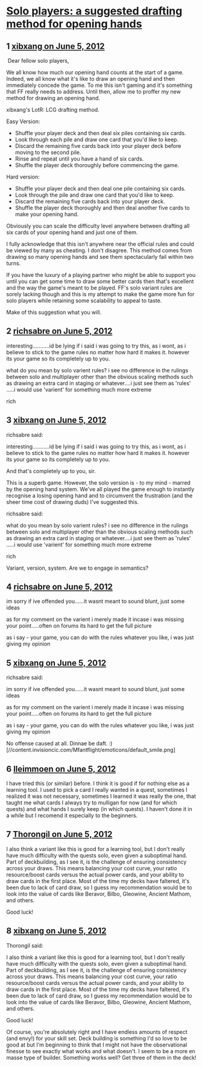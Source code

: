 # [Solo players: a suggested drafting method for opening hands](https://community.fantasyflightgames.com/topic/65548-solo-players-a-suggested-drafting-method-for-opening-hands/)

## 1 [xibxang on June 5, 2012](https://community.fantasyflightgames.com/topic/65548-solo-players-a-suggested-drafting-method-for-opening-hands/?do=findComment&comment=640595)

 Dear fellow solo players,

We all know how much our opening hand counts at the start of a game. Indeed, we all know what it's like to draw an opening hand and then immediately concede the game. To me this isn't gaming and it's something that FF really needs to address. Until then, allow me to proffer my new method for drawing an opening hand.

xibxang's LotR: LCG drafting method.

Easy Version:

 * Shuffle your player deck and then deal six piles containing six cards.
 * Look through each pile and draw one card that you'd like to keep.
 * Discard the remaining five cards back into your player deck before moving to the second pile.
 * Rinse and repeat until you have a hand of six cards.
 * Shuffle the player deck thoroughly before commencing the game.

Hard version:

 * Shuffle your player deck and then deal one pile containing six cards.
 * Look through the pile and draw one card that you'd like to keep.
 * Discard the remaining five cards back into your player deck.
 * Shuffle the player deck thoroughly and then deal another five cards to make your opening hand.

Obviously you can scale the difficulty level anywhere between drafting all six cards of your opening hand and just one of them.

I fully acknowledge that this isn't anywhere near the official rules and could be viewed by many as cheating. I don't disagree. This method comes from drawing so many opening hands and see them spectacularly fail within two turns.

If you have the luxury of a playing partner who might be able to support you until you can get some time to draw some better cards then that's excellent and the way the game's meant to be played. FF's solo variant rules are sorely lacking though and this is my attempt to make the game more fun for solo players while retaining some scalability to appeal to taste.

Make of this suggestion what you will.

## 2 [richsabre on June 5, 2012](https://community.fantasyflightgames.com/topic/65548-solo-players-a-suggested-drafting-method-for-opening-hands/?do=findComment&comment=640607)

interesting………..id be lying if i said i was going to try this, as i wont, as i believe to stick to the game rules no matter how hard it makes it. however its your game so its completely up to you.

what do you mean by solo varient rules? i see no difference in the rulings between solo and multiplayer other than the obvious scaling methods such as drawing an extra card in staging or whatever….i just see them as 'rules' …..i would use 'varient' for something much more extreme

rich

## 3 [xibxang on June 5, 2012](https://community.fantasyflightgames.com/topic/65548-solo-players-a-suggested-drafting-method-for-opening-hands/?do=findComment&comment=640618)

richsabre said:

interesting………..id be lying if i said i was going to try this, as i wont, as i believe to stick to the game rules no matter how hard it makes it. however its your game so its completely up to you.

And that's completely up to you, sir. 

This is a superb game. However, the solo version is - to my mind - marred by the opening hand system. We've all played the game enough to instantly recognise a losing opening hand and to circumvent the frustration (and the sheer time cost of drawing duds) I've suggested this.

richsabre said:

what do you mean by solo varient rules? i see no difference in the rulings between solo and multiplayer other than the obvious scaling methods such as drawing an extra card in staging or whatever….i just see them as 'rules' …..i would use 'varient' for something much more extreme

rich

Variant, version, system. Are we to engage in semantics?

## 4 [richsabre on June 5, 2012](https://community.fantasyflightgames.com/topic/65548-solo-players-a-suggested-drafting-method-for-opening-hands/?do=findComment&comment=640621)

im sorry if ive offended you……it wasnt meant to sound blunt, just some ideas

as for my comment on the varient i merely made it incase i was missing your point…..often on forums its hard to get the full picture

as i say - your game, you can do with the rules whatever you like, i was just giving my opinion

## 5 [xibxang on June 5, 2012](https://community.fantasyflightgames.com/topic/65548-solo-players-a-suggested-drafting-method-for-opening-hands/?do=findComment&comment=640627)

richsabre said:

im sorry if ive offended you……it wasnt meant to sound blunt, just some ideas

as for my comment on the varient i merely made it incase i was missing your point…..often on forums its hard to get the full picture

as i say - your game, you can do with the rules whatever you like, i was just giving my opinion



No offense caused at all. Dinnae be daft. :) [//content.invisioncic.com/Mfantflight/emoticons/default_smile.png]

## 6 [lleimmoen on June 5, 2012](https://community.fantasyflightgames.com/topic/65548-solo-players-a-suggested-drafting-method-for-opening-hands/?do=findComment&comment=640691)

I have tried this (or similar) before. I think it is good if for nothing else as a learning tool. I used to pick a card I really wanted in a quest, sometimes I realized it was not necessary, sometimes I learned it was really the one, that taught me what cards I always try to mulligan for now (and for which quests) and what hands I surely keep (in which quests). I haven't done it in a while but I recomend it especially to the beginners.

## 7 [Thorongil on June 5, 2012](https://community.fantasyflightgames.com/topic/65548-solo-players-a-suggested-drafting-method-for-opening-hands/?do=findComment&comment=640699)

I also think a variant like this is good for a learning tool, but I don't really have much difficulty with the quests solo, even given a suboptimal hand. Part of deckbuilding, as I see it, is the challenge of ensuring consistency across your draws. This means balancing your cost curve, your ratio resource/boost cards versus the actual power cards, and your ability to draw cards in the first place. Most of the time my decks have faltered, it's been due to lack of card draw, so I guess my recommendation would be to look into the value of cards like Beravor, Bilbo, Gleowine, Ancient Mathom, and others.

Good luck!

## 8 [xibxang on June 5, 2012](https://community.fantasyflightgames.com/topic/65548-solo-players-a-suggested-drafting-method-for-opening-hands/?do=findComment&comment=640706)

Thorongil said:

I also think a variant like this is good for a learning tool, but I don't really have much difficulty with the quests solo, even given a suboptimal hand. Part of deckbuilding, as I see it, is the challenge of ensuring consistency across your draws. This means balancing your cost curve, your ratio resource/boost cards versus the actual power cards, and your ability to draw cards in the first place. Most of the time my decks have faltered, it's been due to lack of card draw, so I guess my recommendation would be to look into the value of cards like Beravor, Bilbo, Gleowine, Ancient Mathom, and others.

Good luck!



Of course, you're absolutely right and I have endless amounts of respect (and envy!) for your skill set. Deck building is something I'd so love to be good at but I'm beginning to think that I might not have the observational finesse to see exactly what works and what doesn't. I seem to be a more en masse type of builder. Something works well? Get three of them in the deck!

